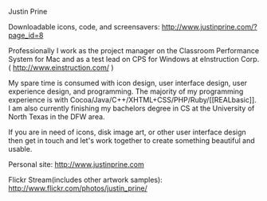 

Justin Prine

Downloadable icons, code, and screensavers: http://www.justinprine.com/?page_id=8

Professionally I work as the project manager on the Classroom Performance System for Mac and as a test lead on CPS for Windows at eInstruction Corp. ( http://www.einstruction.com/ )

My spare time is consumed with icon design, user interface design, user experience design, and programming. The majority of my programming experience is with Cocoa/Java/C++/XHTML+CSS/PHP/Ruby/[[REALbasic]]. I am also currently finishing my bachelors degree in CS at the University of North Texas in the DFW area.

If you are in need of icons, disk image art, or other user interface design then get in touch and let's work together to create something beautiful and usable.

Personal site: http://www.justinprine.com

Flickr Stream(includes other artwork samples): http://www.flickr.com/photos/justin_prine/